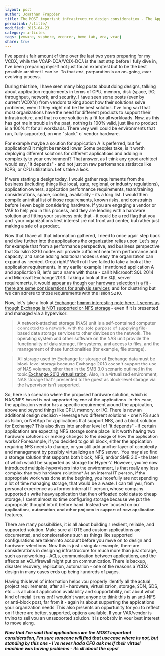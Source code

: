 ```yaml
---
layout: post
author: Jonathan Frappier
title: The MOST important infrastructure design consideration - The Applications!
permalink: /:title/
modified: 2015-04-23
category: articles
tags: [vmware, vsphere, vcenter, home lab, vra, vcac]
share: true
---
```

I've spent a fair amount of time over the last two years preparing for my VCDX, while the VCAP-DCA/VCIX-DCA is the last step before I fully dive in, I've been preparing myself not just for an exam/test but to be the best possible architect I can be. To that end, preparation is an on-going, ever evolving process.

During this time, I have seen many blog posts about doing designs, talking about application requirements in terms of CPU, memory, disk (space, I/O, throughput), network, and security. I have seen some posts (even by current VCDX's) from vendors talking about how their solutions solve problems, even if they might not be the best solution. I've long said that most organizations have the need for different products to support their infrastructure, and that no one solution is a fit for all workloads. Now, as this has got me in trouble in the past, nothing is 100% valid, just like no product is a 100% fit for all workloads. There very well could be environments that run, fully supported, on one "stack" of vendor hardware.

For example maybe a solution for application A is preferred, but for application B it might be ranked lower. Some peoples take, is it worth deploying different solutions for different applications and adding in complexity to your environment? That answer, as I think any good architect would say, "It depends" - and not just on raw performance statistics like IOPS, or CPU utilization. Let's take a look.

If were starting a design today, I would gather requirements from the business (including things like local, state, regional, or industry regulations), application owners, application performance requirements, team/training considerations, space, cooling, availability - its a long list. I would then compile an initial list of those requirements, known risks, and constraints before I even begin considering hardware. If you are engaging a vendor or VAR to help you in this process, and they are leading with a hardware solution and fitting your business onto that - it could be a red flag that you and  your organizations best interest are not front and center, but rather just making a sale of a product.

Now that I have all that information gathered, I need to once again step back and dive further into the applications the organization relies upon. Let's say for example that from a performance perspective, and business perspective that 3x Isilon S210 nodes will provide sufficient near term performance and capacity, and since adding additional nodes is easy, the organization can expand as needed. Great right? Well not if we failed to take a look at the application requirements. In my earlier example I mentioned application A and application B, let's put a name with those - call it Microsoft SQL 2014 and Microsoft Exchange 2013. Taking a look at the SQL server requirements, it would <a href="https://msdn.microsoft.com/en-us/library/ms143506.aspx#storagetypes" target="_blank">appear as though our hardware selection is a fit - there are some considerations for analysis services</a>, and for clustering but we can adhere to those requirements with the Isilon S210.

Now, let's take a look at <a href="https://technet.microsoft.com/en-us/library/jj619301%28v=exchg.150%29.aspx?f=255&amp;MSPPError=-2147217396" target="_blank">Exchange</a>; <a href="https://technet.microsoft.com/en-us/library/ee832792(v=exchg.150).aspx" target="_blank">hmmm interesting note here. It seems as though Exchange is NOT supported on NFS storage</a> - even if it is presented and managed via a hypervisor:
<blockquote>A network-attached storage (NAS) unit is a self-contained computer connected to a network, with the sole purpose of supplying file-based data storage services to other devices on the network. The operating system and other software on the NAS unit provide the functionality of data storage, file systems, and access to files, and the management of these functionalities (for example, file storage).</blockquote>
<blockquote>All storage used by Exchange for storage of Exchange data must be block-level storage because Exchange 2013 doesn't support the use of NAS volumes, other than in the SMB 3.0 scenario outlined in the topic <a href="https://technet.microsoft.com/en-us/library/jj619301(v=exchg.150).aspx">Exchange 2013 virtualization</a>. Also, in a virtualized environment, NAS storage that's presented to the guest as block-level storage via the hypervisor isn't supported.</blockquote>
So, here is a scenario where the proposed hardware solution, which is NAS/NFS based is not supported by one of the applications. In this case, the application vendor has a specific requirement around the application, above and beyond things like CPU, memory, or I/O. There is now an additional design decision - leverage two different solutions - one NFS such as Isilon, or NetApp for applications that support NFS, and a block solution for Exchange? This also dives into another level of "it depends" - if certain applications are expecting NFS storage some place, is it worth having two hardware solutions or making changes to the design of how the application works? For example, if you decided to go all block, either the application requiring NFS needs to change, or you still add another layer of complexity and management by possibly virtualizing an NFS server.  You may also find a storage solution that supports both block, NFS, and/or SMB 3.0 - the later of which would be supported as storage for Hyper-V. However, you've now introduced multiple-hypervisors into the environment, is that really any less complex than two hardware solutions? As an internal IT person, if the appropriate work was done at the begining, you hopefully are not spending a lot of time managing storage, that would be a waste. I can tell you, from personal experience as a former internal IT person, whose company supported a write heavy application that then offloaded cold data to cheap storage, I spent almost no time configuring storage because we put the appropriate thought into it before hand. Instead we focused on our applications, automation, and other projects in support of new application features.

There are many possibilities, it is all about building a reslient, reliable, and supported solution. Make sure all OTS and custom applications are documented, and considerations such as things like supported configurations are taken into account before you move on to design and hardware selections. Now this is just a singular example, there are considerations in designing infrastructure for much more than just storage, such as networking - ACLs, communication between applications, and the affects an ACL/firewall might put on communication. There is backup, disaster recovery, replication, automation - one of the reasons a VCDX design in many cases ends up being hundreds of pages.

Having this level of information helps you properly identify all the actual project requirements, after all - hardware, virtualization, storage, SDN, SDS, etc... is all about application availability and supportability, not about what kind of metal it runs on! I wouldn't want anyone to think this is an anti-NFS or anti-block post, far from it - again its about supporting the applications your organization needs. This also presents an opportunity for you to reflect on if there are better, supported, options available. If your VAR/vendor is trying to sell you an unsupported solution, it is probably in your best interest to move along.

<em>**Now that I've said that applications are the MOST important consideration, I'm sure someone will find that use case where its not, but standing by this one - I've never had a CFO ask me if their virtual machine was having problems - its all about the apps!**</em>